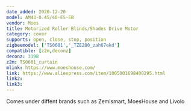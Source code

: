 ```yaml
---
date_added: 2020-12-20
model: AM43-0.45/40-ES-EB
vendor: Moes
title: Motorized Roller Blinds/Shades Drive Motor
category: cover
supports: open, close, stop, position
zigbeemodel: ['TS0601','_TZE200_zah67ekd']
compatible: [z2m,deconz]
deconz: 3398
z2m: TS0601_curtain
mlink: https://www.moeshouse.com/
link: https://www.aliexpress.com/item/1005001698400295.html
link2: 
link3: 
---
```


Comes under diffent brands such as Zemismart, MoesHouse and Livolo